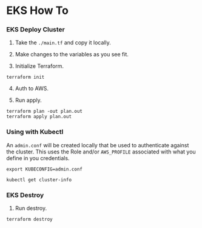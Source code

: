 # EKS How To

### EKS Deploy Cluster
1) Take the `./main.tf` and copy it locally.

2) Make changes to the variables as you see fit.

3) Initialize Terraform.
```
terraform init
```

4) Auth to AWS.

5) Run apply.
```
terraform plan -out plan.out
terraform apply plan.out
```

### Using with Kubectl
An `admin.conf` will be created locally that be used to authenticate against the cluster. This uses the Role and/or `AWS_PROFILE` associated with what you define in you credentials.

```
export KUBECONFIG=admin.conf

kubectl get cluster-info

```
### EKS Destroy
1) Run destroy.
```
terraform destroy
```